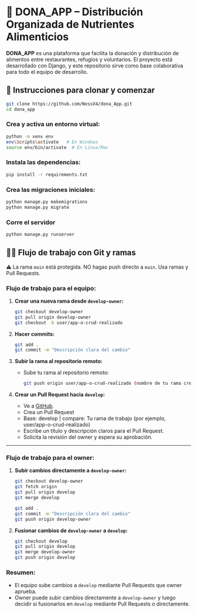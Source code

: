 # 🥗 DONA_APP – Distribución Organizada de Nutrientes Alimenticios

**DONA_APP** es una plataforma que facilita la donación y distribución de alimentos entre restaurantes, refugios y voluntarios. El proyecto está desarrollado con Django, y este repositorio sirve como base colaborativa para todo el equipo de desarrollo.

## 🚀 Instrucciones para clonar y comenzar

```bash
git clone https://github.com/NessX4/dona_App.git
cd dona_app
```

### Crea y activa un entorno virtual:
```bash
python -m venv env
env\Scripts\activate   # En Windows
source env/bin/activate  # En Linux/Mac
```

### Instala las dependencias:
```bash
pip install -r requirements.txt
```

### Crea las migraciones iniciales:
```bash
python manage.py makemigrations
python manage.py migrate
```

### Corre el servidor 
```bash
python manage.py runserver
```


## 🧑‍💻 Flujo de trabajo con Git y ramas

⚠️ La rama `main` está protegida. NO hagas push directo a `main`. Usa ramas y Pull Requests.

### Flujo de trabajo para el equipo:
1. **Crear una nueva rama desde `develop-owner`:**
   ```bash
   git checkout develop-owner
   git pull origin develop-owner
   git checkout -b user/app-o-crud-realizado
   ```

2. **Hacer commits:**
   ```bash
   git add .
   git commit -m "Descripción clara del cambio"
   ```

3. **Subir la rama al repositorio remoto:**
   - Sube tu rama al repositorio remoto:
     ```bash
     git push origin user/app-o-crud-realizado (nombre de tu rama creada)
     ```

4. **Crear un Pull Request hacia `develop`:**
   - Ve a [GitHub](https://github.com/NessX4/dona_App/pulls).
   - Crea un Pull Request
   - Base: develop  |  compare: Tu rama de trabajo (por ejemplo, user/app-o-crud-realizado)
   - Escribe un título y descripción claros para el Pull Request.
   - Solicita la revisión del owner y espera su aprobación.

---
### Flujo de trabajo para el owner:
1. **Subir cambios directamente a `develop-owner`:**
   ```bash
   git checkout develop-owner
   git fetch origin
   git pull origin develop
   git merge develop

   git add .
   git commit -m "Descripción clara del cambio"
   git push origin develop-owner
   ```

2. **Fusionar cambios de `develop-owner` a `develop`:**
     ```bash
     git checkout develop
     git pull origin develop
     git merge develop-owner
     git push origin develop
     ```

### Resumen:
- El equipo sube cambios a `develop` mediante Pull Requests que owner aprueba.
- Owner puede subir cambios directamente a `develop-owner` y luego decidir si fusionarlos en `develop` mediante Pull Requests o directamente.
